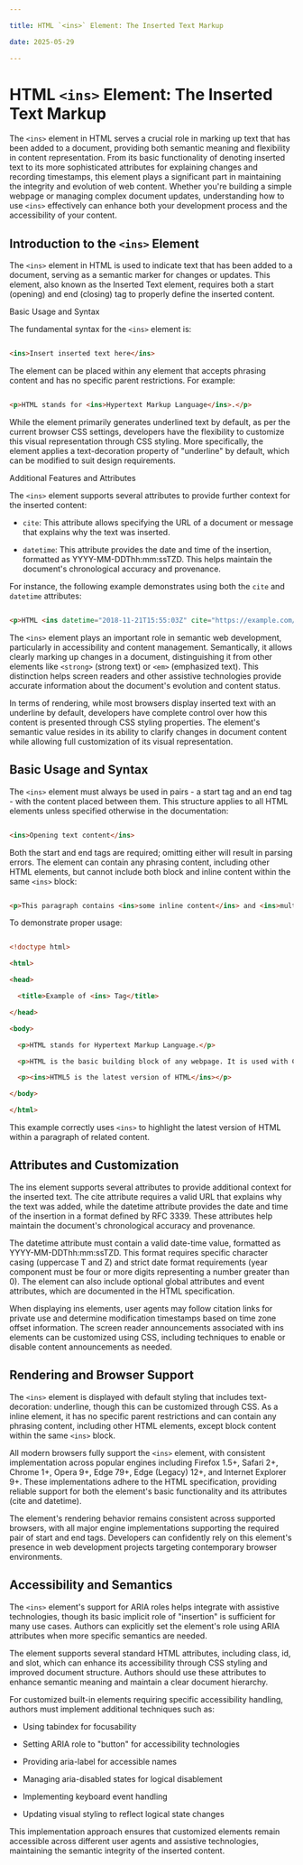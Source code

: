 ```yaml
---

title: HTML `<ins>` Element: The Inserted Text Markup

date: 2025-05-29

---
```



# HTML `<ins>` Element: The Inserted Text Markup

The `<ins>` element in HTML serves a crucial role in marking up text that has been added to a document, providing both semantic meaning and flexibility in content representation. From its basic functionality of denoting inserted text to its more sophisticated attributes for explaining changes and recording timestamps, this element plays a significant part in maintaining the integrity and evolution of web content. Whether you're building a simple webpage or managing complex document updates, understanding how to use `<ins>` effectively can enhance both your development process and the accessibility of your content.


## Introduction to the `<ins>` Element

The `<ins>` element in HTML is used to indicate text that has been added to a document, serving as a semantic marker for changes or updates. This element, also known as the Inserted Text element, requires both a start (opening) and end (closing) tag to properly define the inserted content.

Basic Usage and Syntax

The fundamental syntax for the `<ins>` element is:

```html

<ins>Insert inserted text here</ins>

```

The element can be placed within any element that accepts phrasing content and has no specific parent restrictions. For example:

```html

<p>HTML stands for <ins>Hypertext Markup Language</ins>.</p>

```

While the element primarily generates underlined text by default, as per the current browser CSS settings, developers have the flexibility to customize this visual representation through CSS styling. More specifically, the element applies a text-decoration property of "underline" by default, which can be modified to suit design requirements.

Additional Features and Attributes

The `<ins>` element supports several attributes to provide further context for the inserted content:

- `cite`: This attribute allows specifying the URL of a document or message that explains why the text was inserted.

- `datetime`: This attribute provides the date and time of the insertion, formatted as YYYY-MM-DDThh:mm:ssTZD. This helps maintain the document's chronological accuracy and provenance.

For instance, the following example demonstrates using both the `cite` and `datetime` attributes:

```html

<p>HTML <ins datetime="2018-11-21T15:55:03Z" cite="https://example.com/revision-history">5 is the latest version of HTML</ins></p>

```

The `<ins>` element plays an important role in semantic web development, particularly in accessibility and content management. Semantically, it allows clearly marking up changes in a document, distinguishing it from other elements like `<strong>` (strong text) or `<em>` (emphasized text). This distinction helps screen readers and other assistive technologies provide accurate information about the document's evolution and content status.

In terms of rendering, while most browsers display inserted text with an underline by default, developers have complete control over how this content is presented through CSS styling properties. The element's semantic value resides in its ability to clarify changes in document content while allowing full customization of its visual representation.


## Basic Usage and Syntax

The `<ins>` element must always be used in pairs - a start tag and an end tag - with the content placed between them. This structure applies to all HTML elements unless specified otherwise in the documentation:

```html

<ins>Opening text content</ins>

```

Both the start and end tags are required; omitting either will result in parsing errors. The element can contain any phrasing content, including other HTML elements, but cannot include both block and inline content within the same `<ins>` block:

```html

<p>This paragraph contains <ins>some inline content</ins> and <ins>multiple <strong>sub-elements</strong></ins></p>

```

To demonstrate proper usage:

```html

<!doctype html>

<html>

<head>

  <title>Example of <ins> Tag</title>

</head>

<body>

  <p>HTML stands for Hypertext Markup Language.</p>

  <p>HTML is the basic building block of any webpage. It is used with CSS and Javascript to create interactive web pages.</p>

  <p><ins>HTML5 is the latest version of HTML</ins></p>

</body>

</html>

```

This example correctly uses `<ins>` to highlight the latest version of HTML within a paragraph of related content.


## Attributes and Customization

The ins element supports several attributes to provide additional context for the inserted text. The cite attribute requires a valid URL that explains why the text was added, while the datetime attribute provides the date and time of the insertion in a format defined by RFC 3339. These attributes help maintain the document's chronological accuracy and provenance.

The datetime attribute must contain a valid date-time value, formatted as YYYY-MM-DDThh:mm:ssTZD. This format requires specific character casing (uppercase T and Z) and strict date format requirements (year component must be four or more digits representing a number greater than 0). The element can also include optional global attributes and event attributes, which are documented in the HTML specification.

When displaying ins elements, user agents may follow citation links for private use and determine modification timestamps based on time zone offset information. The screen reader announcements associated with ins elements can be customized using CSS, including techniques to enable or disable content announcements as needed.


## Rendering and Browser Support

The `<ins>` element is displayed with default styling that includes text-decoration: underline, though this can be customized through CSS. As a inline element, it has no specific parent restrictions and can contain any phrasing content, including other HTML elements, except block content within the same `<ins>` block.

All modern browsers fully support the `<ins>` element, with consistent implementation across popular engines including Firefox 1.5+, Safari 2+, Chrome 1+, Opera 9+, Edge 79+, Edge (Legacy) 12+, and Internet Explorer 9+. These implementations adhere to the HTML specification, providing reliable support for both the element's basic functionality and its attributes (cite and datetime).

The element's rendering behavior remains consistent across supported browsers, with all major engine implementations supporting the required pair of start and end tags. Developers can confidently rely on this element's presence in web development projects targeting contemporary browser environments.


## Accessibility and Semantics

The `<ins>` element's support for ARIA roles helps integrate with assistive technologies, though its basic implicit role of "insertion" is sufficient for many use cases. Authors can explicitly set the element's role using ARIA attributes when more specific semantics are needed.

The element supports several standard HTML attributes, including class, id, and slot, which can enhance its accessibility through CSS styling and improved document structure. Authors should use these attributes to enhance semantic meaning and maintain a clear document hierarchy.

For customized built-in elements requiring specific accessibility handling, authors must implement additional techniques such as:

- Using tabindex for focusability

- Setting ARIA role to "button" for accessibility technologies

- Providing aria-label for accessible names

- Managing aria-disabled states for logical disablement

- Implementing keyboard event handling

- Updating visual styling to reflect logical state changes

This implementation approach ensures that customized elements remain accessible across different user agents and assistive technologies, maintaining the semantic integrity of the inserted content.

